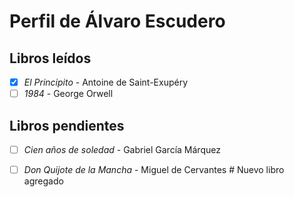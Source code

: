 # Perfil de Álvaro Escudero  
## Libros leídos  
- [x] *El Principito* - Antoine de Saint-Exupéry  
- [ ] *1984* - George Orwell  

## Libros pendientes  
- [ ] *Cien años de soledad* - Gabriel García Márquez
- [ ] *Don Quijote de la Mancha* - Miguel de Cervantes  # Nuevo libro agregado

